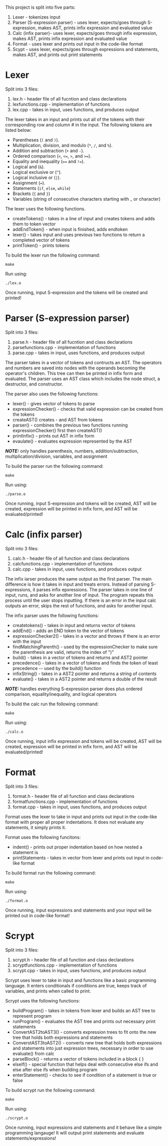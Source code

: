 This project is split into five parts:
1. Lexer - tokenizes input
2. Parser (S-expression parser) - uses lexer, expects/goes through S-expression, makes AST, prints infix expression and evaluated value
3. Calc (infix parser)- uses lexer, expects/goes through infix expression, makes AST, prints infix expression and evaluated value
4. Format - uses lexer and prints out input in the code-like format
5. Scypt - uses lexer, expects/goes through expressions and statements, makes AST, and prints out print statements
   
# Lexer 
Split into 3 files:
1. lex.h - header file of all fucntion and class declarations
2. lexfunctions.cpp - implementation of functions
3. lex.cpp - takes in input, uses functions, and produces output

The lexer takes in an input and prints out all of the tokens with their corresponding row and column # in the input. The following tokens are listed below:
- Parentheses (`(` and `)`).
- Multiplication, division, and modulo (`*`, `/`, and `%`).
- Addition and subtraction (`+` and `-`).
- Ordered comparison (`<`, `<=`, `>`, and `>=`).
- Equality and inequality (`==` and `!=`).
- Logical and (`&`).
- Logical exclusive or (`^`).
- Logical inclusive or (`|`).
- Assignment (`=`).
- Statements (`if`, `else`, `while`)
- Brackets (`{` and `}`)
- Variables (string of consecutive characters starting with _ or character)

The lexer uses the following functions.
- createTokens() - takes in a line of input and creates tokens and adds them to token vector
- addEndToken() - when input is finished, adds endtoken
- lexer() - takes input and uses previous two functions to return a completed vector of tokens
- printToken() - prints tokens

To build the lexer run the following command:
```
make
```
Run using:
```
./lex.o
```
Once running, input S-expression and the tokens will be created and printed!

# Parser (S-expression parser)
Split into 3 files: 
1. parse.h - header file of all fucntion and class declarations
2. parsefunctions.cpp - implementation of functions
3. parse.cpp - takes in input, uses functions, and produces output
   
The parser takes in a vector of tokens and contructs an AST. The operators and numbers are saved into nodes with the operands becoming the operator's children. This tree can then be printed in infix form and evaluated. The parser uses an AST class which includes the node struct, a destructor, and constructor. 

The parser also uses the following functions:
- lexer() - gives vector of tokens to parse
- expressionChecker() - checks that valid expression can be created from the tokens
- createAST() creates - and AST from tokens
- parser() - combines the previous two functions running expressionChecker() first then createAST()
- printInfix() - prints out AST in infix form
- evaulate() - evaluates expression represented by the AST

**_NOTE:_** only handles parenthesis, numbers, addition/subtraction, multiplication/division, variables, and assignment

To build the parser run the following command:
```
make
```
Run using:
```
./parse.o
```
Once running, input S-expression and tokens will be created, AST will be created, expression will be printed in infix form, and AST will be evaluated/printed!

# Calc (infix parser)
Split into 3 files:
1. calc.h - header file of all function and class declarations
2. calcfunctions.cpp - implementation of functions
3. calc.cpp - takes in input, uses functions, and produces output

The infix iarser produces the same output as the first parser. The main difference is how it takes in input and treats errors. Instead of parsing S-expressions, it parses infix epxressions. The parser takes in one line of input, runs, and asks for another line of input. The program repeats this process until the user stops inputting. If there is an error in the input calc outputs an error, skips the rest of functions, and asks for another input. 

The infix parser uses the following functions:
- createtokens() - takes in input and returns vector of tokens
- addEnd() - adds an END token to the vector of tokens
- expressionChecker2() - takes in a vector and throws if there is an error with the input
- findMatchingParenth() - used by the expressionChecker to make sure the parenthesis are valid, returns the index of ")"
- build() - takes in a vector of tokens and returns and AST2 pointer
- precedence() - takes in a vector of tokens and finds the token of least precedence -- used by the build() function
- infixString() - takes in a AST2 pointer and returns a string of contents
- evaluate() - takes in a AST2 pointer and returns a double of the result

**_NOTE:_** handles everything S-expression parser does plus ordered comparison, equality/inequality, and logical operators
  
To build the calc run the following command:
```
make
```
Run using:
```
./calc.o
```
Once running, input infix expression and tokens will be created, AST will be created, expression will be printed in infix form, and AST will be evaluated/printed!

# Format
Split into 3 files:
1. format.h - header file of all function and class declarations
2. formatfunctions.cpp - implementation of functions
3. format.cpp - takes in input, uses functions, and produces output

Format uses the lexer to take in input and prints out input in the code-like format with proper all proper indentations. It does not evaluate any statements, it simply prints it.

Format uses the following funcitons:
- indent() - prints out proper indentation based on how nested a statement is
- printStatements - takes in vector from lexer and prints out input in code-like format

To build format run the following command:
```
make
```
Run using:
```
./format.o
```
Once running, input expressions and statements and your input will be printed out in code-like format!

# Scrypt
Split into 3 files:
1. scrypt.h - header file of all function and class declarations
2. scryptfunctions.cpp - implementation of functions
3. scrypt.cpp - takes in input, uses functions, and produces output

Scrypt uses lexer to take in input and functions like a basic programming language. It enters conditionals if conditions are true, keeps track of variables, and prints when called to print.

Scrypt uses the following functions:
- buildProgram() - takes in tokens from lexer and builds an AST tree to represent program
- runProgram() - evaluates the AST tree and prints out necessary print statements
- ConvertAST2toAST3() - converts expression trees to fit onto the new tree that holds both expressions and statements
- ConverstAST3toAST2() - converts new tree that holds both expressions and statements into just expression trees, necessary in order to use evaluate() from calc
- parseBlock() - returns a vector of tokens included in a block { }
- elseIf() - special function that helps deal with consecutive else ifs and else after else ifs when building program
- enterStatement() - checks to see if condition of a statement is true or false

To build scrypt run the following command:
```
make
```
Run using:
```
./scrypt.o
```
Once running, input expressions and statements and it behave like a simple programming langauge! It will output print statements and evaluate statements/expressions!
